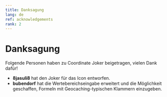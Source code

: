 ```yaml
---
title: Danksagung
lang: de
ref: acknowledgements
rank: 2
---
```


# Danksagung
Folgende Personen haben zu Coordinate Joker beigetragen, vielen Dank dafür!

* **8jasuli8** hat den Joker für das Icon entworfen.
* **bubendorf** hat die Wertebereichseingabe erweitert und die Möglichkeit geschaffen, Formeln mit Geocaching-typischen Klammern einzugeben.